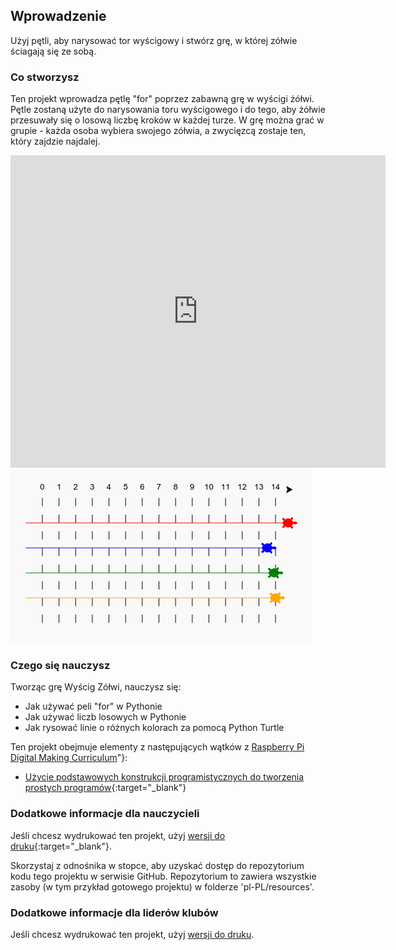 ## Wprowadzenie

Użyj pętli, aby narysować tor wyścigowy i stwórz grę, w której zółwie ściagają się ze sobą.

### Co stworzysz

Ten projekt wprowadza pętlę "for" poprzez zabawną grę w wyścigi żółwi. Pętle zostaną użyte do narysowania toru wyścigowego i do tego, aby żółwie przesuwały się o losową liczbę kroków w każdej turze. W grę można grać w grupie - każda osoba wybiera swojego zółwia, a zwycięzcą zostaje ten, który zajdzie najdalej.

<div class="trinket">
  <iframe src="https://trinket.io/embed/python/9339862606?outputOnly=true&start=result" width="600" height="500" frameborder="0" marginwidth="0" marginheight="0" allowfullscreen>
  </iframe>
  <img src="images/race-finished.png">
</div>

### Czego się nauczysz

Tworząc grę Wyścig Zółwi, nauczysz się:

+ Jak używać peli "for" w Pythonie
+ Jak używać liczb losowych w Pythonie
+ Jak rysować linie o różnych kolorach za pomocą Python Turtle

Ten projekt obejmuje elementy z następujących wątków z [Raspberry Pi Digital Making Curriculum](http://rpf.io/curriculum)"}:

+ [Użycie podstawowych konstrukcji programistycznych do tworzenia prostych programów](https://www.raspberrypi.org/curriculum/programming/creator/){:target="_blank"}

### Dodatkowe informacje dla nauczycieli

Jeśli chcesz wydrukować ten projekt, użyj [wersji do druku](https://projects.raspberrypi.org/en/projects/project-name/print){:target="_blank"}.

Skorzystaj z odnośnika w stopce, aby uzyskać dostęp do repozytorium kodu tego projektu w serwisie GitHub. Repozytorium to zawiera wszystkie zasoby (w tym przykład gotowego projektu) w folderze 'pl-PL/resources'.

### Dodatkowe informacje dla liderów klubów

Jeśli chcesz wydrukować ten projekt, użyj [wersji do druku](https://projects.raspberry-pi.org/en/projects/turtle-race/print).